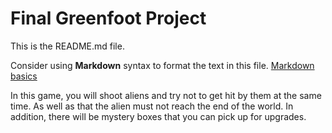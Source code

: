 # Final Greenfoot Project
This is the README.md file.

Consider using **Markdown** syntax to format the text in this file. [Markdown basics](https://www.markdownguide.org/getting-started/)

In this game, you will shoot aliens and try not to get hit by them at the same time. As well as that the alien must not reach the end of the world. In addition, there will be mystery boxes that you can pick up for upgrades. 
